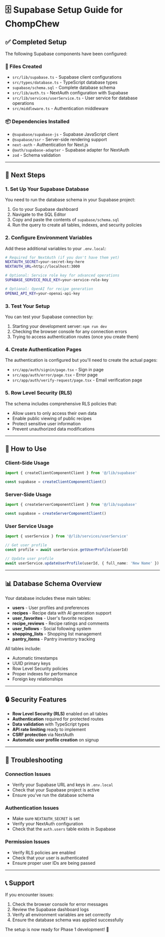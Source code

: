 # 🗄️ Supabase Setup Guide for ChompChew

## ✅ Completed Setup

The following Supabase components have been configured:

### 📁 Files Created
- `src/lib/supabase.ts` - Supabase client configurations
- `src/types/database.ts` - TypeScript database types
- `supabase/schema.sql` - Complete database schema
- `src/lib/auth.ts` - NextAuth configuration with Supabase
- `src/lib/services/userService.ts` - User service for database operations
- `src/middleware.ts` - Authentication middleware

### 📦 Dependencies Installed
- `@supabase/supabase-js` - Supabase JavaScript client
- `@supabase/ssr` - Server-side rendering support
- `next-auth` - Authentication for Next.js
- `@auth/supabase-adapter` - Supabase adapter for NextAuth
- `zod` - Schema validation

---

## 🚀 Next Steps

### 1. Set Up Your Supabase Database

You need to run the database schema in your Supabase project:

1. Go to your Supabase dashboard
2. Navigate to the SQL Editor
3. Copy and paste the contents of `supabase/schema.sql`
4. Run the query to create all tables, indexes, and security policies

### 2. Configure Environment Variables

Add these additional variables to your `.env.local`:

```bash
# Required for NextAuth (if you don't have them yet)
NEXTAUTH_SECRET=your-secret-key-here
NEXTAUTH_URL=http://localhost:3000

# Optional: Service role key for advanced operations
SUPABASE_SERVICE_ROLE_KEY=your-service-role-key

# Optional: OpenAI for recipe generation
OPENAI_API_KEY=your-openai-api-key
```

### 3. Test Your Setup

You can test your Supabase connection by:

1. Starting your development server: `npm run dev`
2. Checking the browser console for any connection errors
3. Trying to access authentication routes (once you create them)

### 4. Create Authentication Pages

The authentication is configured but you'll need to create the actual pages:

- `src/app/auth/signin/page.tsx` - Sign in page
- `src/app/auth/error/page.tsx` - Error page
- `src/app/auth/verify-request/page.tsx` - Email verification page

### 5. Row Level Security (RLS)

The schema includes comprehensive RLS policies that:
- Allow users to only access their own data
- Enable public viewing of public recipes
- Protect sensitive user information
- Prevent unauthorized data modifications

---

## 🔧 How to Use

### Client-Side Usage
```typescript
import { createClientComponentClient } from '@/lib/supabase'

const supabase = createClientComponentClient()
```

### Server-Side Usage
```typescript
import { createServerComponentClient } from '@/lib/supabase'

const supabase = createServerComponentClient()
```

### User Service Usage
```typescript
import { userService } from '@/lib/services/userService'

// Get user profile
const profile = await userService.getUserProfile(userId)

// Update user profile
await userService.updateUserProfile(userId, { full_name: 'New Name' })
```

---

## 📊 Database Schema Overview

Your database includes these main tables:

- **users** - User profiles and preferences
- **recipes** - Recipe data with AI generation support
- **user_favorites** - User's favorite recipes
- **recipe_reviews** - Recipe ratings and comments
- **user_follows** - Social following system
- **shopping_lists** - Shopping list management
- **pantry_items** - Pantry inventory tracking

All tables include:
- Automatic timestamps
- UUID primary keys
- Row Level Security policies
- Proper indexes for performance
- Foreign key relationships

---

## 🔒 Security Features

- **Row Level Security (RLS)** enabled on all tables
- **Authentication** required for protected routes
- **Data validation** with TypeScript types
- **API rate limiting** ready to implement
- **CSRF protection** via NextAuth
- **Automatic user profile creation** on signup

---

## 🐛 Troubleshooting

### Connection Issues
- Verify your Supabase URL and keys in `.env.local`
- Check that your Supabase project is active
- Ensure you've run the database schema

### Authentication Issues
- Make sure `NEXTAUTH_SECRET` is set
- Verify your NextAuth configuration
- Check that the `auth.users` table exists in Supabase

### Permission Issues
- Verify RLS policies are enabled
- Check that your user is authenticated
- Ensure proper user IDs are being passed

---

## 📞 Support

If you encounter issues:

1. Check the browser console for error messages
2. Review the Supabase dashboard logs
3. Verify all environment variables are set correctly
4. Ensure the database schema was applied successfully

The setup is now ready for Phase 1 development! 🎉 